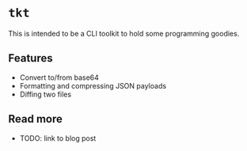 # `tkt`

This is intended to be a CLI toolkit to hold some programming goodies.

## Features

- Convert to/from base64
- Formatting and compressing JSON payloads
- Diffing two files

## Read more

- TODO: link to blog post
